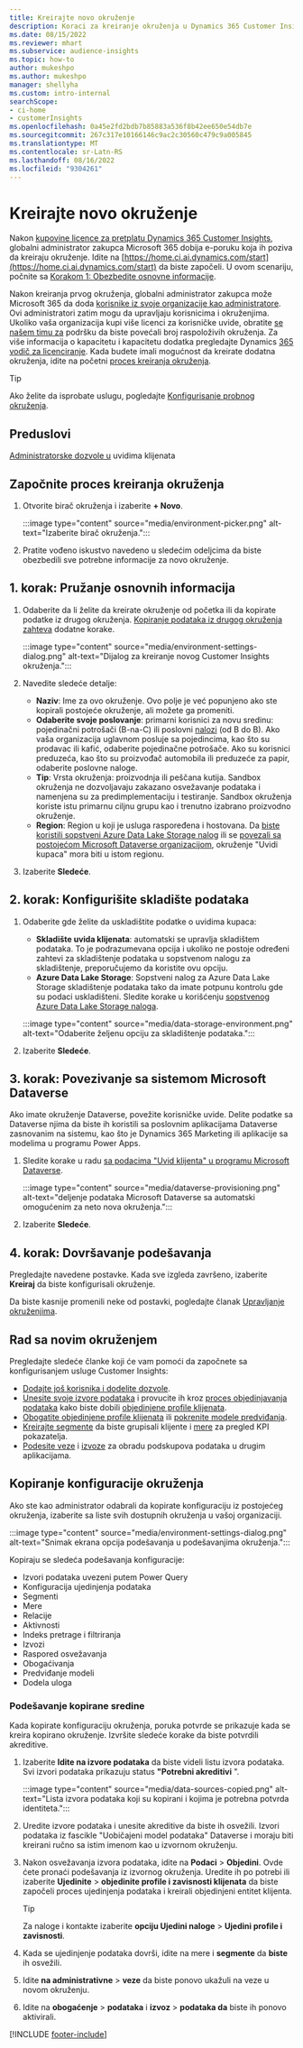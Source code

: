 ```yaml
---
title: Kreirajte novo okruženje
description: Koraci za kreiranje okruženja u Dynamics 365 Customer Insights.
ms.date: 08/15/2022
ms.reviewer: mhart
ms.subservice: audience-insights
ms.topic: how-to
author: mukeshpo
ms.author: mukeshpo
manager: shellyha
ms.custom: intro-internal
searchScope:
- ci-home
- customerInsights
ms.openlocfilehash: 0a45e2fd2bdb7b85883a536f8b42ee650e54db7e
ms.sourcegitcommit: 267c317e10166146c9ac2c30560c479c9a005845
ms.translationtype: MT
ms.contentlocale: sr-Latn-RS
ms.lasthandoff: 08/16/2022
ms.locfileid: "9304261"
---
```

# <a name="create-a-new-environment"></a>Kreirajte novo okruženje

Nakon [kupovine licence za pretplatu Dynamics 365 Customer Insights](paid-license.md), globalni administrator zakupca Microsoft 365 dobija e-poruku koja ih poziva da kreiraju okruženje. Idite na [https://home.ci.ai.dynamics.com/start](https://home.ci.ai.dynamics.com/start) da biste započeli. U ovom scenariju, počnite sa [Korakom 1: Obezbedite osnovne informacije](#step-1-provide-basic-information).

Nakon kreiranja prvog okruženja, globalni administrator zakupca može Microsoft 365 da doda [korisnike iz svoje organizacije kao administratore](permissions.md). Ovi administratori zatim mogu da upravljaju korisnicima i okruženjima. Ukoliko vaša organizacija kupi više licenci za korisničke uvide, obratite [se našem timu za](https://go.microsoft.com/fwlink/?linkid=2079641) podršku da biste povećali broj raspoloživih okruženja. Za više informacija o kapacitetu i kapacitetu dodatka pregledajte Dynamics [365 vodič za licenciranje](https://go.microsoft.com/fwlink/?LinkId=866544). Kada budete imali mogućnost da kreirate dodatna okruženja, idite na početni [proces kreiranja okruženja](#start-the-environment-creation-process).

> [!TIP]
> Ako želite da isprobate uslugu, pogledajte [Konfigurisanje probnog okruženja](trial-signup.md).

## <a name="prerequisites"></a>Preduslovi

[Administratorske dozvole u](permissions.md) uvidima klijenata

## <a name="start-the-environment-creation-process"></a>Započnite proces kreiranja okruženja

1. Otvorite birač okruženja i izaberite **+ Novo**.
  
   :::image type="content" source="media/environment-picker.png" alt-text="Izaberite birač okruženja.":::

1. Pratite vođeno iskustvo navedeno u sledećim odeljcima da biste obezbedili sve potrebne informacije za novo okruženje.

## <a name="step-1-provide-basic-information"></a>1. korak: Pružanje osnovnih informacija

1. Odaberite da li želite da kreirate okruženje od početka ili da kopirate podatke iz drugog okruženja. [Kopiranje podataka iz drugog okruženja zahteva](#copy-the-environment-configuration) dodatne korake.

   :::image type="content" source="media/environment-settings-dialog.png" alt-text="Dijalog za kreiranje novog Customer Insights okruženja.":::

1. Navedite sledeće detalje:

   - **Naziv**: Ime za ovo okruženje. Ovo polje je već popunjeno ako ste kopirali postojeće okruženje, ali možete ga promeniti.
   - **Odaberite svoje poslovanje**: primarni korisnici za novu sredinu: pojedinačni potrošači (B-na-C) ili poslovni [nalozi](work-with-business-accounts.md) (od B do B). Ako vaša organizacija uglavnom posluje sa pojedincima, kao što su prodavac ili kafić, odaberite pojedinačne potrošače. Ako su korisnici preduzeća, kao što su proizvođač automobila ili preduzeće za papir, odaberite poslovne naloge.
   - **Tip**: Vrsta okruženja: proizvodnja ili peščana kutija. Sandbox okruženja ne dozvoljavaju zakazano osvežavanje podataka i namenjena su za predimplementaciju i testiranje. Sandbox okruženja koriste istu primarnu ciljnu grupu kao i trenutno izabrano proizvodno okruženje.
   - **Region**: Region u koji je usluga raspoređena i hostovana. Da [biste koristili sopstveni Azure Data Lake Storage nalog](own-data-lake-storage.md) ili se [povezali sa postojećom Microsoft Dataverse organizacijom](customer-insights-dataverse.md), okruženje "Uvidi kupaca" mora biti u istom regionu.

1. Izaberite **Sledeće**.

## <a name="step-2-configure-data-storage"></a>2. korak: Konfigurišite skladište podataka

1. Odaberite gde želite da uskladištite podatke o uvidima kupaca:

   - **Skladište uvida klijenata**: automatski se upravlja skladištem podataka. To je podrazumevana opcija i ukoliko ne postoje određeni zahtevi za skladištenje podataka u sopstvenom nalogu za skladištenje, preporučujemo da koristite ovu opciju.
   - **Azure Data Lake Storage**: Sopstveni nalog za Azure Data Lake Storage skladištenje podataka tako da imate potpunu kontrolu gde su podaci uskladišteni. Sledite korake u korišćenju [sopstvenog Azure Data Lake Storage naloga](own-data-lake-storage.md).

   :::image type="content" source="media/data-storage-environment.png" alt-text="Odaberite željenu opciju za skladištenje podataka.":::

1. Izaberite **Sledeće**.

## <a name="step-3-connect-to-microsoft-dataverse"></a>3. korak: Povezivanje sa sistemom Microsoft Dataverse

Ako imate okruženje Dataverse, povežite korisničke uvide. Delite podatke sa Dataverse njima da biste ih koristili sa poslovnim aplikacijama Dataverse zasnovanim na sistemu, kao što je Dynamics 365 Marketing ili aplikacije sa modelima u programu Power Apps.

1. Sledite korake u radu [sa podacima "Uvid klijenta" u programu Microsoft Dataverse](customer-insights-dataverse.md).

   :::image type="content" source="media/dataverse-provisioning.png" alt-text="deljenje podataka Microsoft Dataverse sa automatski omogućenim za neto nova okruženja.":::

1. Izaberite **Sledeće**.

## <a name="step-4-finalize-the-settings"></a>4. korak: Dovršavanje podešavanja

Pregledajte navedene postavke. Kada sve izgleda završeno, izaberite **Kreiraj** da biste konfigurisali okruženje.

Da biste kasnije promenili neke od postavki, pogledajte članak [Upravljanje okruženjima](manage-environments.md).

## <a name="work-with-your-new-environment"></a>Rad sa novim okruženjem

Pregledajte sledeće članke koji će vam pomoći da započnete sa konfigurisanjem usluge Customer Insights:

- [Dodajte još korisnika i dodelite dozvole](permissions.md).
- [Unesite svoje izvore podataka](data-sources.md) i provucite ih kroz [proces objedinjavanja podataka](data-unification.md) kako biste dobili [objedinjene profile klijenata](customer-profiles.md).
- [Obogatite objedinjene profile klijenata](enrichment-hub.md) ili [pokrenite modele predviđanja](predictions-overview.md).
- [Kreirajte segmente](segments.md) da biste grupisali klijente i [mere](measures.md) za pregled KPI pokazatelja.
- [Podesite veze](connections.md) i [izvoze](export-destinations.md) za obradu podskupova podataka u drugim aplikacijama.

## <a name="copy-the-environment-configuration"></a>Kopiranje konfiguracije okruženja

Ako ste kao administrator odabrali da kopirate konfiguraciju iz postojećeg okruženja, izaberite sa liste svih dostupnih okruženja u vašoj organizaciji.

:::image type="content" source="media/environment-settings-dialog.png" alt-text="Snimak ekrana opcija podešavanja u podešavanjima okruženja.":::

Kopiraju se sledeća podešavanja konfiguracije:

- Izvori podataka uvezeni putem Power Query
- Konfiguracija ujedinjenja podataka
- Segmenti
- Mere
- Relacije
- Aktivnosti
- Indeks pretrage i filtriranja
- Izvozi
- Raspored osvežavanja
- Obogaćivanja
- Predviđanje modeli
- Dodela uloga

### <a name="set-up-a-copied-environment"></a>Podešavanje kopirane sredine

Kada kopirate konfiguraciju okruženja, poruka potvrde se prikazuje kada se kreira kopirano okruženje. Izvršite sledeće korake da biste potvrdili akreditive.

1. Izaberite **Idite na izvore podataka** da biste videli listu izvora podataka. Svi izvori podataka prikazuju status **"Potrebni akreditivi** ".

   :::image type="content" source="media/data-sources-copied.png" alt-text="Lista izvora podataka koji su kopirani i kojima je potrebna potvrda identiteta.":::

1. Uredite izvore podataka i unesite akreditive da biste ih osvežili. Izvori podataka iz fascikle "Uobičajeni model podataka" Dataverse i moraju biti kreirani ručno sa istim imenom kao u izvornom okruženju.

1. Nakon osvežavanja izvora podataka, idite na **Podaci** > **Objedini**. Ovde ćete pronaći podešavanja iz izvornog okruženja. Uredite ih po potrebi ili izaberite **Ujedinite** > **objedinite profile i zavisnosti klijenata** da biste započeli proces ujedinjenja podataka i kreirali objedinjeni entitet klijenta.

   > [!TIP]
   > Za naloge i kontakte izaberite **opciju Ujedini naloge** > **Ujedini profile i zavisnosti**.

1. Kada se ujedinjenje podataka dovrši, idite na mere i **segmente** da **biste** ih osvežili.

1. Idite **na administrativne** > **veze** da biste ponovo ukažuli na veze u novom okruženju.

1. Idite na **obogaćenje** > **podataka** i **izvoz** > **podataka da** biste ih ponovo aktivirali.

[!INCLUDE [footer-include](includes/footer-banner.md)]

